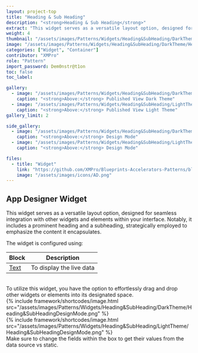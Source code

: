 ```yaml
---
layout: project-top
title: "Heading & Sub Heading"
description: "<strong>Heading & Sub Heading</strong>"
extract: "This widget serves as a versatile layout option, designed for seamless integration with other widgets and elements within your interface."
weight: 4
thumbnail: "/assets/images/Patterns/Widgets/Heading&SubHeading/DarkTheme/Heading&SubHeadingPublishedMode.png"
image: "/assets/images/Patterns/Widgets/Heading&SubHeading/DarkTheme/Heading&SubHeadingPublishedMode.png"
categories: ["Widget", "Container"]
contributor: "XMPro"
role: "Pattern"
import_password: Dem0nstr@t1on
toc: false
toc_label: 

gallery:
  - image: "/assets/images/Patterns/Widgets/Heading&SubHeading/DarkTheme/Heading&SubHeadingPublishedMode.png"
    caption: "<strong>Above:</strong> Published View Dark Theme"
  - image: "/assets/images/Patterns/Widgets/Heading&SubHeading/LightTheme/Heading&SubHeadingPublishedMode.png"
    caption: "<strong>Above:</strong> Published View Light Theme"
gallery_limit: 2

side_gallery:
  - image: "/assets/images/Patterns/Widgets/Heading&SubHeading/DarkTheme/Heading&SubHeadingDesignMode.png"
    caption: "<strong>Above:</strong> Design Mode"  
  - image: "/assets/images/Patterns/Widgets/Heading&SubHeading/LightTheme/Heading&SubHeadingDesignMode.png"
    caption: "<strong>Above:</strong> Design Mode" 

files:
  - title: "Widget"
    link: "https://github.com/XMPro/Blueprints-Accelerators-Patterns/blob/master/Patterns/Widgets/Content%20with%20Overall%20Indicator.xwid"
    image: "/assets/images/icons/AD.png"
---
```


## App Designer Widget
This widget serves as a versatile layout option, designed for seamless integration with other widgets and elements within your interface. Notably, it includes a prominent heading and a subheading, strategically employed to emphasize the content it encapsulates.

The widget is configured using: 

| Block                                  | Description                                                  |
| -------------------------------------- | ------------------------------------------------------------ |
| [Text](https://documentation.xmpro.com/blocks-toolbox/basic/text) | To display the live data |

<br />
To utilize this widget, you have the option to effortlessly drag and drop other widgets or elements into its designated space.
<div class="inline_image">{% include framework/shortcodes/image.html src="/assets/images/Patterns/Widgets/Heading&SubHeading/DarkTheme/Heading&SubHeadingDesignMode.png" %}</div>
<div class="inline_image">{% include framework/shortcodes/image.html src="/assets/images/Patterns/Widgets/Heading&SubHeading/LightTheme/Heading&SubHeadingDesignMode.png" %}</div>
Make sure to change the fields within the box to get their values from the data source vs static.